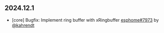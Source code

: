 ## 2024.12.1

- [core] Bugfix: Implement ring buffer with xRingbuffer [esphome#7973](https://github.com/esphome/esphome/pull/7973) by [@kahrendt](https://github.com/kahrendt)

